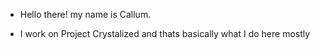 - Hello there! my name is Callum.

- I work on Project Crystalized and thats basically what I do here mostly

